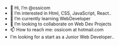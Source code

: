 - 👋 Hi, I’m @ossicom
- 👀 I’m interested in Html, CSS, JavaScript, React..
- 🌱 I’m currently learning WebDeveloper
- 💞️ I’m looking to collaborate on Web Dev Projects
- 📫 How to reach me: ossicom at hotmail.com
- I'm looking for a start as a Junior Web Developer..

<!---
ossicom/ossicom is a ✨ special ✨ repository because its `README.md` (this file) appears on your GitHub profile.
You can click the Preview link to take a look at your changes.
--->
